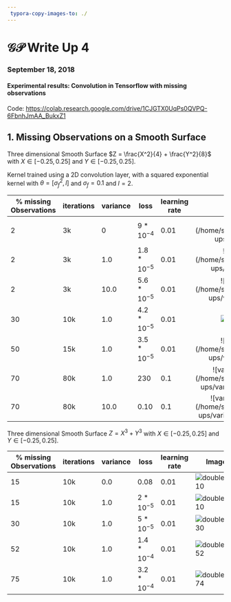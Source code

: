 ```yaml
---
 typora-copy-images-to: ./
---
```


# $\mathcal{GP}$ Write Up 4

### September 18, 2018

#### Experimental results: Convolution in Tensorflow with missing observations

Code: https://colab.research.google.com/drive/1CJGTX0UqPs0QVPQ-6FbnhJmAA_BukxZ1

## 1. Missing Observations on a Smooth Surface

Three dimensional Smooth Surface	 $Z = \frac{X^2}{4} + \frac{Y^2}{8}$ with $X \in [-0.25, 0.25]$ and $Y \in [-0.25, 0.25]$. 

Kernel trained using a 2D convolution layer, with a squared exponential kernel with $\theta=[\sigma_f^2, l]$  and $\sigma_f=0.1$ and $l=2$.  

| % missing Observations | iterations | variance | loss            | learning rate |                            Image                             | Error |
| ---------------------- | ---------- | -------- | --------------- | ------------- | :----------------------------------------------------------: | ----- |
| 2                      | 3k         | 0        | $9*10^{-4}$     | 0.01          | ![variance_0](/home/satya/Projects/gps/write ups/variance_0.png) |       |
| 2                      | 3k         | 1.0      | $1.8*10^{-5}$   | 0.01          | ![variance_1_2](/home/satya/Projects/gps/write ups/variance_1_2.png) |       |
| 2                      | 3k         | 10.0     | $5.6*10^{-5}$   | 0.01          | ![variance_10_2](/home/satya/Projects/gps/write ups/variance_10_2.png) |       |
| 30                     | 10k        | 1.0      | $4.2 * 10^{-5}$ | 0.01          |  ![variance_1_30](/home/satya/Downloads/variance_1_30.png)   |       |
| 50                     | 15k        | 1.0      | $3.5 * 10^{-5}$ | 0.01          | ![variance_1_50](/home/satya/Projects/gps/write ups/variance_1_50.png) |       |
| 70                     | 80k        | 1.0      | 230             | 0.1           | ![variance_1_70_80k](/home/satya/Projects/gps/write ups/variance_1_70_80k.png) |       |
| 70                     | 80k        | 10.0     | 0.10            | 0.1           | ![variance_10_70_80k](/home/satya/Projects/gps/write ups/variance_10_70_80k.png) |       |

Three dimensional Smooth Surface	 $Z = X^3 + Y^3$ with $X \in [-0.25, 0.25]$ and $Y \in [-0.25, 0.25]$. 

| % missing Observations | iterations | variance | loss          | learning rate | Image                                                 |
| ---------------------- | ---------- | -------- | ------------- | ------------- | ----------------------------------------------------- |
| 15                     | 10k        | 0.0      | 0.08          | 0.01          | ![double_0_10](/home/satya/Downloads/double_0_10.png) |
| 15                     | 10k        | 1.0      | $2*10^{-5}$   | 0.01          | ![double_1_10](/home/satya/Downloads/double_1_10.png) |
| 30                     | 10k        | 1.0      | $5*10^{-5}$   | 0.01          | ![double_1_30](/home/satya/Downloads/double_1_30.png) |
| 52                     | 10k        | 1.0      | $1.4*10^{-4}$ | 0.01          | ![double_1_52](/home/satya/Downloads/double_1_52.png) |
| 75                     | 10k        | 1.0      | $3.2*10^{-4}$ | 0.01          | ![double_1_74](/home/satya/Downloads/double_1_74.png) |

